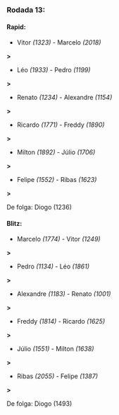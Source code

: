 ### Rodada 13:

#### Rapid:

* Vitor *(1323)*     -     Marcelo *(2018)*

 **>** 
* Léo *(1933)*     -     Pedro *(1199)*

 **>** 
* Renato *(1234)*     -     Alexandre *(1154)*

 **>** 
* Ricardo *(1771)*     -     Freddy *(1890)*

 **>** 
* Milton *(1892)*     -     Júlio *(1706)*

 **>** 
* Felipe *(1552)*     -     Ribas *(1623)*

 **>** 

De folga: Diogo (1236)

#### Blitz:

* Marcelo *(1774)*     -     Vitor *(1249)*

 **>** 
* Pedro *(1134)*     -     Léo *(1861)*

 **>** 
* Alexandre *(1183)*     -     Renato *(1001)*

 **>** 
* Freddy *(1814)*     -     Ricardo *(1625)*

 **>** 
* Júlio *(1551)*     -     Milton *(1638)*

 **>** 
* Ribas *(2055)*     -     Felipe *(1387)*

 **>** 

De folga: Diogo (1493)

